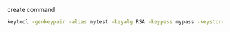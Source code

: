 create command
```bash
keytool -genkeypair -alias mytest -keyalg RSA -keypass mypass -keystore mytest.jks -storepass mypass
```

